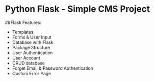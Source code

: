 # Python Flask - Simple CMS Project

##Flask Features:
- Templates
- Forms & User Input
- Database with Flask
- Package Structure
- User Authentication
- User Account
- CRUD database
- Forget Email & Password Authentication
- Custom Error Page
